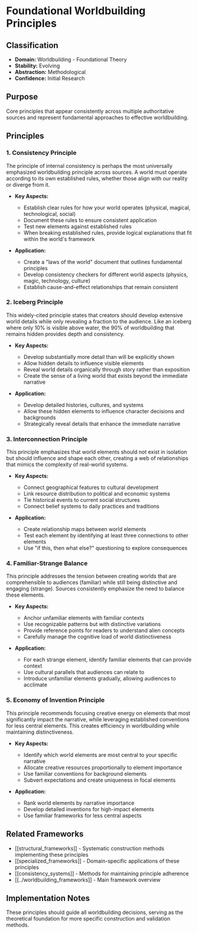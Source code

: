 # Foundational Worldbuilding Principles

## Classification
- **Domain:** Worldbuilding - Foundational Theory
- **Stability:** Evolving
- **Abstraction:** Methodological  
- **Confidence:** Initial Research

## Purpose
Core principles that appear consistently across multiple authoritative sources and represent fundamental approaches to effective worldbuilding.

## Principles

### 1. Consistency Principle

The principle of internal consistency is perhaps the most universally emphasized worldbuilding principle across sources. A world must operate according to its own established rules, whether those align with our reality or diverge from it.

- **Key Aspects:**
  - Establish clear rules for how your world operates (physical, magical, technological, social)
  - Document these rules to ensure consistent application
  - Test new elements against established rules
  - When breaking established rules, provide logical explanations that fit within the world's framework

- **Application:**
  - Create a "laws of the world" document that outlines fundamental principles
  - Develop consistency checkers for different world aspects (physics, magic, technology, culture)
  - Establish cause-and-effect relationships that remain consistent

### 2. Iceberg Principle

This widely-cited principle states that creators should develop extensive world details while only revealing a fraction to the audience. Like an iceberg where only 10% is visible above water, the 90% of worldbuilding that remains hidden provides depth and consistency.

- **Key Aspects:**
  - Develop substantially more detail than will be explicitly shown
  - Allow hidden details to influence visible elements
  - Reveal world details organically through story rather than exposition
  - Create the sense of a living world that exists beyond the immediate narrative

- **Application:**
  - Develop detailed histories, cultures, and systems
  - Allow these hidden elements to influence character decisions and backgrounds
  - Strategically reveal details that enhance the immediate narrative

### 3. Interconnection Principle

This principle emphasizes that world elements should not exist in isolation but should influence and shape each other, creating a web of relationships that mimics the complexity of real-world systems.

- **Key Aspects:**
  - Connect geographical features to cultural development
  - Link resource distribution to political and economic systems
  - Tie historical events to current social structures
  - Connect belief systems to daily practices and traditions

- **Application:**
  - Create relationship maps between world elements
  - Test each element by identifying at least three connections to other elements
  - Use "if this, then what else?" questioning to explore consequences

### 4. Familiar-Strange Balance

This principle addresses the tension between creating worlds that are comprehensible to audiences (familiar) while still being distinctive and engaging (strange). Sources consistently emphasize the need to balance these elements.

- **Key Aspects:**
  - Anchor unfamiliar elements with familiar contexts
  - Use recognizable patterns but with distinctive variations
  - Provide reference points for readers to understand alien concepts
  - Carefully manage the cognitive load of world distinctiveness

- **Application:**
  - For each strange element, identify familiar elements that can provide context
  - Use cultural parallels that audiences can relate to
  - Introduce unfamiliar elements gradually, allowing audiences to acclimate

### 5. Economy of Invention Principle

This principle recommends focusing creative energy on elements that most significantly impact the narrative, while leveraging established conventions for less central elements. This creates efficiency in worldbuilding while maintaining distinctiveness.

- **Key Aspects:**
  - Identify which world elements are most central to your specific narrative
  - Allocate creative resources proportionally to element importance
  - Use familiar conventions for background elements
  - Subvert expectations and create uniqueness in focal elements

- **Application:**
  - Rank world elements by narrative importance
  - Develop detailed inventions for high-impact elements
  - Use familiar frameworks for less central aspects

## Related Frameworks
- [[structural_frameworks]] - Systematic construction methods implementing these principles
- [[specialized_frameworks]] - Domain-specific applications of these principles
- [[consistency_systems]] - Methods for maintaining principle adherence
- [[../worldbuilding_frameworks]] - Main framework overview

## Implementation Notes
These principles should guide all worldbuilding decisions, serving as the theoretical foundation for more specific construction and validation methods.